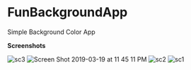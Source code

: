 # FunBackgroundApp
Simple Background Color App

**Screenshots**

![sc3](https://user-images.githubusercontent.com/29502126/54664370-4471a780-4aa1-11e9-81f4-0711c2de3756.png)
![Screen Shot 2019-03-19 at 11 45 11 PM](https://user-images.githubusercontent.com/29502126/54664371-4471a780-4aa1-11e9-9793-93e893b6f448.png)
![sc2](https://user-images.githubusercontent.com/29502126/54664372-4471a780-4aa1-11e9-87c8-bf33b5d60c51.png)
![sc1](https://user-images.githubusercontent.com/29502126/54664373-4471a780-4aa1-11e9-8772-46d47396ef05.png)
